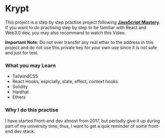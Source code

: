 # Krypt

This project is a step by step practise project following **[JavaScript Mastery](https://www.youtube.com/watch?v=Wn_Kb3MR_cU&t=56s)**. If you want to do practising step by step to be familiar with React and Web3.0 dev, you may also recommand to watch this Video.

**Important Note**: Do not ever transfer any real ether to the address in this project and do not use this private key for your own use since it is not safe and just for test. 

### What you may Learn

* TailwindCSS
* React Hooks, espicially, state, effect, context hooks
* Solidity
* Hardhat
* Ethers


### Why I do this practise

I have started Front-end dev almost from 2017, but periodly give it up during part of my university time, thus, I want to get a quik reminder of some front-end dev stack.


